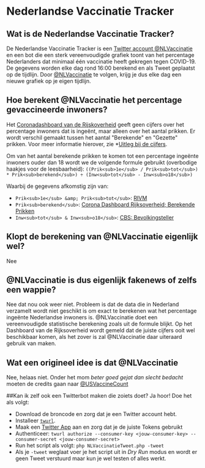 # Nederlandse Vaccinatie Tracker

## Wat is de Nederlandse Vaccinatie Tracker?
De Nederlandse Vaccinatie Tracker is een [Twitter account @NLVaccinatie](https://twitter.com/NLVaccinatie) en een bot die een sterk vereenvoudigde grafiek toont van het percentage Nederlanders dat minimaal één vaccinatie heeft gekregen tegen COVID-19. De gegevens worden elke dag rond 16:00 berekend en als Tweet geplaatst op de tijdlijn. Door [@NLVaccinatie](https://twitter.com/NLVaccinatie) te volgen, krijg je dus elke dag een nieuwe grafiek op je eigen tijdlijn.

## Hoe berekent @NLVaccinatie het percentage gevaccineerde inwoners?
Het [Coronadashboard van de Rijskoverheid](https://coronadashboard.rijksoverheid.nl/) geeft geen cijfers over het percentage inwoners dat is ingeënt, maar alleen over het aantal prikken. Er wordt verschil gemaakt tussen het aantal "Berekende" en "Gezette" prikken. Voor meer informatie hierover, zie *[Uitleg bij de cijfers](https://coronadashboard.rijksoverheid.nl/verantwoording#vaccinatie).

Om van het aantal berekende prikken te komen tot een percentage ingeënte inwoners ouder dan 18 wordt we de volgende formule gebruikt (overbodige haakjes voor de leesbaarheid):
`((Prik<sub>1e</sub> / Prik<sub>tot</sub>) * Prik<sub>berekend</sub>) ÷ (Inw<sub>tot</sub> - Inw<sub>o18</sub>)`

Waarbij de gegevens afkomstig zijn van:
- `Prik<sub>1e</sub> &amp; Prik<sub>tot</sub>`: [RIVM](https://www.rivm.nl/covid-19-vaccinatie/cijfers-vaccinatieprogramma)
- `Prik<sub>berekend</sub>`: [Corona Dashboard Rijksoverheid; Berekende Prikken](https://coronadashboard.rijksoverheid.nl/landelijk/vaccinaties)
- `Inw<sub>tot</sub> & Inw<sub>o18</sub>`: [CBS: Bevolkingsteller](https://www.cbs.nl/nl-nl/visualisaties/dashboard-bevolking/bevolkingsteller/)

## Klopt de berekening van @NLVaccinatie eigenlijk wel?
Nee

## @NLVaccinatie is dus eigenlijk fakenews of zelfs een wappie?
Nee dat nou ook weer niet. Probleem is dat de data die in Nederland verzamelt wordt niet geschikt is om exact te berekenen wat het percentage ingeënte Nederlandse inwoners is. @NLVaccinatie doet een vereenvoudigde statistische berekening zoals uit de formule blijkt. Op het Dashboard van de Rijksoverheid wordt gemeld dat de juiste cijfers ooit wel beschikbaar komen, als het zover is zal @NLVaccinatie daar uiteraard gebruik van maken.

## Wat een origineel idee is dat @NLVaccinatie
Nee, helaas niet. Onder het mom *beter goed gejat dan slecht bedacht* moeten de credits gaan naar [@USVaccineCount](https://twitter.com/USVaccineCount)

##Kan ik zelf ook een Twitterbot maken die zoiets doet?
Ja hoor! Doe het als volgt:
- Download de broncode en zorg dat je een Twitter account hebt.
- Installeer [`twurl`](https://github.com/twitter/twurl). 
- Maak een [Twitter App](https://developer.twitter.com/en/docs/apps/overview) aan en zorg dat je de juiste Tokens gebruikt
- Authenticeer: `twurl authorize --consumer-key <jouw-consumer-key> --consumer-secret <jouw-consumer-secret>`
- Run het script als volgt: `php NLVaccinatieTweet.php -tweet`
- Als je `-tweet` weglaat voer je het script uit in *Dry Run* modus en wordt er geen Tweet verstuurd maar kun je wel testen of alles werkt.
